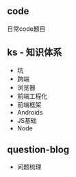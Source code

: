 ## code
 日常code题目

 ## ks - 知识体系
 - 坑
 - 跨端
 - 浏览器
 - 前端工程化
 - 前端框架
 - Androids
 - JS基础
 - Node

## question-blog
- 问题梳理